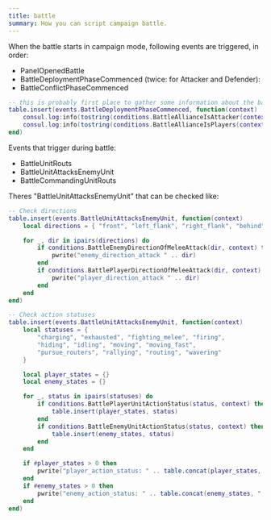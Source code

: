 ```yaml
---
title: battle
summary: How you can script campaign battle.
---
```



When the battle starts in campaign mode, following events are triggered, in order:
- PanelOpenedBattle
- BattleDeploymentPhaseCommenced (twice: for Attacker and Defender):
- BattleConflictPhaseCommenced
```lua
-- this is probably first place to gather some information about the battle
table.insert(events.BattleDeploymentPhaseCommenced, function(context)
    consul.log:info(tostring(conditions.BattleAllianceIsAttacker(context)))
    consul.log:info(tostring(conditions.BattleAllianceIsPlayers(context)))
end)
```

Events that trigger during battle:
- BattleUnitRouts
- BattleUnitAttacksEnemyUnit
- BattleCommandingUnitRouts

Theres "BattleUnitAttacksEnemyUnit" that can be checked like:
```lua
-- Check directions
table.insert(events.BattleUnitAttacksEnemyUnit, function(context)
    local directions = { "front", "left_flank", "right_flank", "behind" }

    for _, dir in ipairs(directions) do
        if conditions.BattleEnemyDirectionOfMeleeAttack(dir, context) then
            pwrite("enemy_direction_attack " .. dir)
        end
        if conditions.BattlePlayerDirectionOfMeleeAttack(dir, context) then
            pwrite("player_direction_attack " .. dir)
        end
    end
end)

-- Check action statuses
table.insert(events.BattleUnitAttacksEnemyUnit, function(context)
    local statuses = {
        "charging", "exhausted", "fighting_melee", "firing",
        "hiding", "idling", "moving", "moving_fast",
        "pursue_routers", "rallying", "routing", "wavering"
    }

    local player_states = {}
    local enemy_states = {}

    for _, status in ipairs(statuses) do
        if conditions.BattlePlayerUnitActionStatus(status, context) then
            table.insert(player_states, status)
        end
        if conditions.BattleEnemyUnitActionStatus(status, context) then
            table.insert(enemy_states, status)
        end
    end

    if #player_states > 0 then
        pwrite("player_action_status: " .. table.concat(player_states, ", "))
    end
    if #enemy_states > 0 then
        pwrite("enemy_action_status: " .. table.concat(enemy_states, ", "))
    end
end)

```